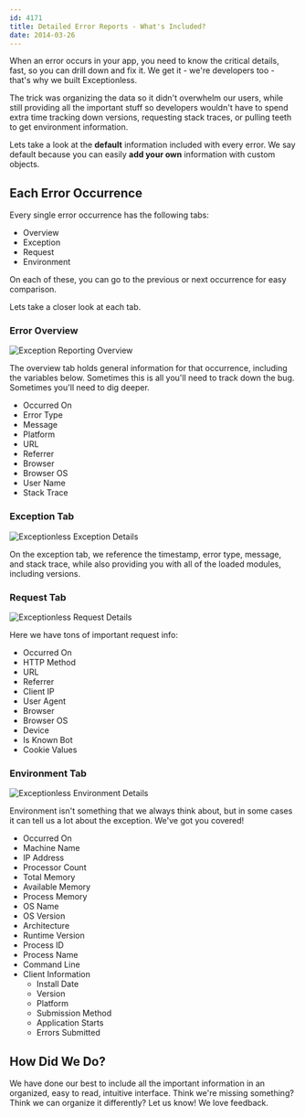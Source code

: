 ```yaml
---
id: 4171
title: Detailed Error Reports - What's Included?
date: 2014-03-26
---
```


When an error occurs in your app, you need to know the critical details, fast, so you can drill down and fix it. We get it - we're developers too - that's why we built Exceptionless.

The trick was organizing the data so it didn't overwhelm our users, while still providing all the important stuff so developers wouldn't have to spend extra time tracking down versions, requesting stack traces, or pulling teeth to get environment information.

Lets take a look at the **default** information included with every error. We say default because you can easily **add your own** information with custom objects.<!--more-->

## Each Error Occurrence

Every single error occurrence has the following tabs:

* Overview
* Exception
* Request
* Environment

On each of these, you can go to the previous or next occurrence for easy comparison.

Lets take a closer look at each tab.

### Error Overview

![Exception Reporting Overview](/assets/img/news/error-overview-tab-248x300.jpg)  

The overview tab holds general information for that occurrence, including the variables below. Sometimes this is all you'll need to track down the bug. Sometimes you'll need to dig deeper.

* Occurred On
* Error Type
* Message
* Platform
* URL
* Referrer
* Browser
* Browser OS
* User Name
* Stack Trace

### Exception Tab

![Exceptionless Exception Details](/assets/img/news/error-exception-tab.jpg)

<p style="text-align: left;">
  On the exception tab, we reference the timestamp, error type, message, and stack trace, while also providing you with all of the loaded modules, including versions.
</p>

<h3 style="clear: both;">
  Request Tab
</h3>

![Exceptionless Request Details](/assets/img/news/error-request-tab-225x300.jpg) 

Here we have tons of important request info:

* Occurred On
* HTTP Method
* URL
* Referrer
* Client IP
* User Agent
* Browser
* Browser OS
* Device
* Is Known Bot
* Cookie Values

<h3 style="clear: both;">
  Environment Tab
</h3>

![Exceptionless Environment Details](/assets/img/news/error-environment-tab.jpg)  

Environment isn't something that we always think about, but in some cases it can tell us a lot about the exception. We've got you covered!

* Occurred On
* Machine Name
* IP Address
* Processor Count
* Total Memory
* Available Memory
* Process Memory
* OS Name
* OS Version
* Architecture
* Runtime Version
* Process ID
* Process Name
* Command Line
* Client Information
  * Install Date
  * Version
  * Platform
  * Submission Method
  * Application Starts
  * Errors Submitted

## How Did We Do?

We have done our best to include all the important information in an organized, easy to read, intuitive interface. Think we're missing something? Think we can organize it differently? Let us know! We love feedback.
